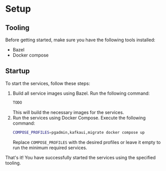 # Setup

## Tooling

Before getting started, make sure you have the following tools installed:

- Bazel
- Docker compose

## Startup

To start the services, follow these steps:

1. Build all service images using Bazel. Run the following command:
   ```bash
   TODO
   ```
   This will build the necessary images for the services.
2. Run the services using Docker Compose. Execute the following command:
   ```bash
   COMPOSE_PROFILES=pgadmin,kafkaui,migrate docker compose up
   ```
   Replace `COMPOSE_PROFILES` with the desired profiles or leave it empty to
   run the minimum required services.

That's it! You have successfully started the services using the specified tooling.
